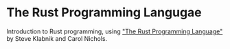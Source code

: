 # The Rust Programming Langugae
Introduction to Rust programming, using ["The Rust Programming Language"](https://doc.rust-lang.org/stable/book/foreword.html) by Steve Klabnik and Carol Nichols. 
